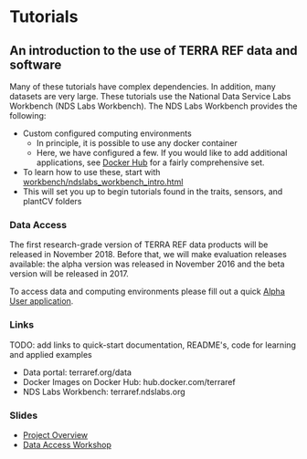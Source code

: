 
# Tutorials

## An introduction to the use of TERRA REF data and software

Many of these tutorials have complex dependencies. In addition, many datasets are very large. These tutorials use the National Data Service Labs Workbench (NDS Labs Workbench). The NDS Labs Workbench provides the following:

* Custom configured computing environments  
  * In principle, it is possible to use any docker container
  * Here, we have configured a few. If you would like to add additional applications, see [Docker Hub](https://hub.docker.com/explore/) for a fairly comprehensive set.
* To learn how to use these, start with [workbench/ndslabs_workbench_intro.html](https://htmlpreview.github.io/?https://github.com/terraref/tutorials/blob/master/workbench/ndslabs_workbench_intro.html)
* This will set you up to begin tutorials found in the traits, sensors, and plantCV folders

### Data Access

The first research-grade version of TERRA REF data products will be released in November 2018. 
Before that, we will make evaluation releases available: the alpha version was released in November 2016 and the beta version will be released in 2017.

To access data and computing environments please fill out a quick [Alpha User application](https://docs.google.com/forms/d/e/1FAIpQLScBsD042RrRok70BCGCRwARTcm9etvVHqvQaz1c5X7c5y0H3w/viewform?c=0&w=1).


### Links

TODO: add links to quick-start documentation, README's, code for learning and applied examples

* Data portal: terraref.org/data
* Docker Images on Docker Hub: hub.docker.com/terraref
* NDS Labs Workbench: terraref.ndslabs.org

### Slides

* [Project Overview](https://docs.google.com/presentation/d/1MVOGt2xKgCfeUdVF9tWyyWrcPPfSg9DQvxHWQ0nN44U/pub?start=false&loop=false&delayms=3000)
* [Data Access Workshop](https://docs.google.com/presentation/d/1YikA_h9LIgTJkuNrAublpWIoT2pRF-E-RI1k1UlqeAE/pub?start=false&loop=false&delayms=3000)

